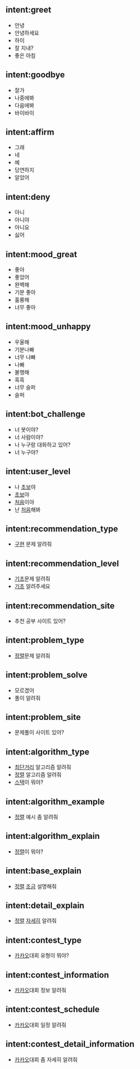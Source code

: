 ## intent:greet
- 안녕
- 안녕하세요
- 하이
- 잘 지내?
- 좋은 아침

## intent:goodbye
- 잘가
- 나중에봐
- 다음에봐
- 바이바이

## intent:affirm
- 그래
- 네
- 예
- 당연하지
- 알았어


## intent:deny
- 아니
- 아니야
- 아니요
- 싫어

## intent:mood_great
- 좋아
- 좋았어
- 완벽해
- 기분 좋아
- 훌륭해
- 너무 좋아

## intent:mood_unhappy
- 우울해
- 기분나빠
- 너무 나빠
- 나빠
- 불행해
- 흑흑
- 너무 슬퍼
- 슬퍼

## intent:bot_challenge
- 너 봇이야?
- 너 사람이야?
- 나 누구랑 대화하고 있어?
- 너 누구야?

## intent:user_level
- 나 [초보](user_level)야
- [초보](user_level)야
- [처음](user_level)이야
- 난 [처음](user_level)해봐

## intent:recommendation_type
- [구현](algorithm_type) 문제 알려줘

## intent:recommendation_level
- [기초](algorithm_level)문제 알려줘
- [기초](algorithm_level) 알려주세요

## intent:recommendation_site
- 추천 공부 사이트 있어?

## intent:problem_type
- [정렬](algorithm_type)문제 알려줘

## intent:problem_solve
- 모르겠어
- 풀이 알려줘

## intent:problem_site
- 문제풀이 사이트 있어?

## intent:algorithm_type
- [최단거리](algorithm_type) 알고리즘 알려줘
- [정렬](algorithm_type) 알고리즘 알려줘
- [스택](algorithm_type)이 뭐야?

## intent:algorithm_example
- [정렬](algorithm_type) 예시 좀 알려줘

## intent:algorithm_explain
- [정렬](algorithm_type)이 뭐야?

## intent:base_explain
- [정렬](algorithm_type) [조금](explain_type) 설명해줘

## intent:detail_explain
- [정렬](algorithm_type) [자세히](explain_type) 알려줘

## intent:contest_type
- [카카오](contest_name)대회 유형이 뭐야?

## intent:contest_information
- [카카오](contest_name)대회 정보 알려줘

## intent:contest_schedule
- [카카오](contest_name)대회 일정 알려줘

## intent:contest_detail_information
- [카카오](contest_name)대회 좀 자세히 알려줘

